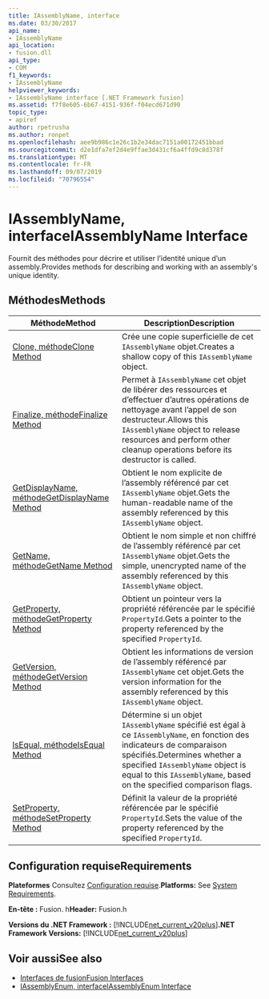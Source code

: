 ```yaml
---
title: IAssemblyName, interface
ms.date: 03/30/2017
api_name:
- IAssemblyName
api_location:
- fusion.dll
api_type:
- COM
f1_keywords:
- IAssemblyName
helpviewer_keywords:
- IAssemblyName interface [.NET Framework fusion]
ms.assetid: f7f8e605-6b67-4151-936f-f04ecd671d90
topic_type:
- apiref
author: rpetrusha
ms.author: ronpet
ms.openlocfilehash: aee9b986c1e26c1b2e34dac7151a00172451bbad
ms.sourcegitcommit: d2e1dfa7ef2d4e9ffae3d431cf6a4ffd9c8d378f
ms.translationtype: MT
ms.contentlocale: fr-FR
ms.lasthandoff: 09/07/2019
ms.locfileid: "70796554"
---
```

# <a name="iassemblyname-interface"></a><span data-ttu-id="68f61-102">IAssemblyName, interface</span><span class="sxs-lookup"><span data-stu-id="68f61-102">IAssemblyName Interface</span></span>
<span data-ttu-id="68f61-103">Fournit des méthodes pour décrire et utiliser l’identité unique d’un assembly.</span><span class="sxs-lookup"><span data-stu-id="68f61-103">Provides methods for describing and working with an assembly's unique identity.</span></span>  
  
## <a name="methods"></a><span data-ttu-id="68f61-104">Méthodes</span><span class="sxs-lookup"><span data-stu-id="68f61-104">Methods</span></span>  
  
|<span data-ttu-id="68f61-105">Méthode</span><span class="sxs-lookup"><span data-stu-id="68f61-105">Method</span></span>|<span data-ttu-id="68f61-106">Description</span><span class="sxs-lookup"><span data-stu-id="68f61-106">Description</span></span>|  
|------------|-----------------|  
|[<span data-ttu-id="68f61-107">Clone, méthode</span><span class="sxs-lookup"><span data-stu-id="68f61-107">Clone Method</span></span>](iassemblyname-clone-method.md)|<span data-ttu-id="68f61-108">Crée une copie superficielle de cet `IAssemblyName` objet.</span><span class="sxs-lookup"><span data-stu-id="68f61-108">Creates a shallow copy of this `IAssemblyName` object.</span></span>|  
|[<span data-ttu-id="68f61-109">Finalize, méthode</span><span class="sxs-lookup"><span data-stu-id="68f61-109">Finalize Method</span></span>](iassemblyname-finalize-method.md)|<span data-ttu-id="68f61-110">Permet à `IAssemblyName` cet objet de libérer des ressources et d’effectuer d’autres opérations de nettoyage avant l’appel de son destructeur.</span><span class="sxs-lookup"><span data-stu-id="68f61-110">Allows this `IAssemblyName` object to release resources and perform other cleanup operations before its destructor is called.</span></span>|  
|[<span data-ttu-id="68f61-111">GetDisplayName, méthode</span><span class="sxs-lookup"><span data-stu-id="68f61-111">GetDisplayName Method</span></span>](iassemblyname-getdisplayname-method.md)|<span data-ttu-id="68f61-112">Obtient le nom explicite de l’assembly référencé par cet `IAssemblyName` objet.</span><span class="sxs-lookup"><span data-stu-id="68f61-112">Gets the human-readable name of the assembly referenced by this `IAssemblyName` object.</span></span>|  
|[<span data-ttu-id="68f61-113">GetName, méthode</span><span class="sxs-lookup"><span data-stu-id="68f61-113">GetName Method</span></span>](iassemblyname-getname-method.md)|<span data-ttu-id="68f61-114">Obtient le nom simple et non chiffré de l’assembly référencé par cet `IAssemblyName` objet.</span><span class="sxs-lookup"><span data-stu-id="68f61-114">Gets the simple, unencrypted name of the assembly referenced by this `IAssemblyName` object.</span></span>|  
|[<span data-ttu-id="68f61-115">GetProperty, méthode</span><span class="sxs-lookup"><span data-stu-id="68f61-115">GetProperty Method</span></span>](iassemblyname-getproperty-method.md)|<span data-ttu-id="68f61-116">Obtient un pointeur vers la propriété référencée par le spécifié `PropertyId`.</span><span class="sxs-lookup"><span data-stu-id="68f61-116">Gets a pointer to the property referenced by the specified `PropertyId`.</span></span>|  
|[<span data-ttu-id="68f61-117">GetVersion, méthode</span><span class="sxs-lookup"><span data-stu-id="68f61-117">GetVersion Method</span></span>](iassemblyname-getversion-method.md)|<span data-ttu-id="68f61-118">Obtient les informations de version de l’assembly référencé par `IAssemblyName` cet objet.</span><span class="sxs-lookup"><span data-stu-id="68f61-118">Gets the version information for the assembly referenced by this `IAssemblyName` object.</span></span>|  
|[<span data-ttu-id="68f61-119">IsEqual, méthode</span><span class="sxs-lookup"><span data-stu-id="68f61-119">IsEqual Method</span></span>](iassemblyname-isequal-method.md)|<span data-ttu-id="68f61-120">Détermine si un objet `IAssemblyName` spécifié est égal à ce `IAssemblyName`, en fonction des indicateurs de comparaison spécifiés.</span><span class="sxs-lookup"><span data-stu-id="68f61-120">Determines whether a specified `IAssemblyName` object is equal to this `IAssemblyName`, based on the specified comparison flags.</span></span>|  
|[<span data-ttu-id="68f61-121">SetProperty, méthode</span><span class="sxs-lookup"><span data-stu-id="68f61-121">SetProperty Method</span></span>](iassemblyname-setproperty-method.md)|<span data-ttu-id="68f61-122">Définit la valeur de la propriété référencée par le spécifié `PropertyId`.</span><span class="sxs-lookup"><span data-stu-id="68f61-122">Sets the value of the property referenced by the specified `PropertyId`.</span></span>|  
  
## <a name="requirements"></a><span data-ttu-id="68f61-123">Configuration requise</span><span class="sxs-lookup"><span data-stu-id="68f61-123">Requirements</span></span>  
 <span data-ttu-id="68f61-124">**Plateformes** Consultez [Configuration requise](../../get-started/system-requirements.md).</span><span class="sxs-lookup"><span data-stu-id="68f61-124">**Platforms:** See [System Requirements](../../get-started/system-requirements.md).</span></span>  
  
 <span data-ttu-id="68f61-125">**En-tête :** Fusion. h</span><span class="sxs-lookup"><span data-stu-id="68f61-125">**Header:** Fusion.h</span></span>  
  
 <span data-ttu-id="68f61-126">**Versions du .NET Framework :** [!INCLUDE[net_current_v20plus](../../../../includes/net-current-v20plus-md.md)]</span><span class="sxs-lookup"><span data-stu-id="68f61-126">**.NET Framework Versions:** [!INCLUDE[net_current_v20plus](../../../../includes/net-current-v20plus-md.md)]</span></span>  
  
## <a name="see-also"></a><span data-ttu-id="68f61-127">Voir aussi</span><span class="sxs-lookup"><span data-stu-id="68f61-127">See also</span></span>

- [<span data-ttu-id="68f61-128">Interfaces de fusion</span><span class="sxs-lookup"><span data-stu-id="68f61-128">Fusion Interfaces</span></span>](fusion-interfaces.md)
- [<span data-ttu-id="68f61-129">IAssemblyEnum, interface</span><span class="sxs-lookup"><span data-stu-id="68f61-129">IAssemblyEnum Interface</span></span>](iassemblyenum-interface.md)
